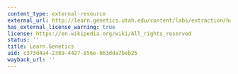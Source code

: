 ```yaml
---
content_type: external-resource
external_url: http://learn.genetics.utah.edu/content/labs/extraction/howto/
has_external_license_warning: true
license: https://en.wikipedia.org/wiki/All_rights_reserved
status: ''
title: Learn.Genetics
uid: c373d4a4-2389-4427-856e-b63dda7beb25
wayback_url: ''
---
```

